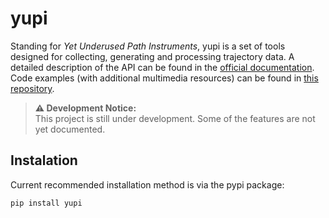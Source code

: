 # yupi

Standing for *Yet Underused Path Instruments*, yupi is a set of tools designed for collecting, generating and processing trajectory data. A detailed description of the API can be found in the [official documentation](https://yupi.readthedocs.io/en/latest/). Code examples (with additional multimedia resources) can be found in [this repository](https://github.com/yupidevs/yupi_examples).

> **⚠ Development Notice:**  
> This project is still under development. Some of the features are not yet documented.

## Instalation

Current recommended installation method is via the pypi package:

```cmd
pip install yupi
```
